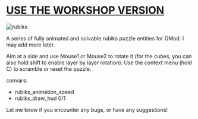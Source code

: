 # [USE THE WORKSHOP VERSION](http://steamcommunity.com/sharedfiles/filedetails/?id=795252655)

![rubiks](http://images.akamai.steamusercontent.com/ugc/397834442112981106/6A64872E06578138E454EB153BD053F21833D2C3/?interpolation=lanczos-none&output-format=jpeg&output-quality=95&fit=inside|268:268&composite-to%3D%2A%2C%2A%7C268%3A268&background-color=black)

A series of fully animated and solvable rubiks puzzle entities for GMod. I may add more later. 

Aim at a side and use Mouse1 or Mouse2 to rotate it (for the cubes, you can also hold shift to enable layer by layer rotation). Use the context menu (hold C) to scramble or reset the puzzle. 

convars: 
* rubiks_animation_speed
* rubiks_draw_hud 0/1 

Let me know if you encounter any bugs, or have any suggestions!
